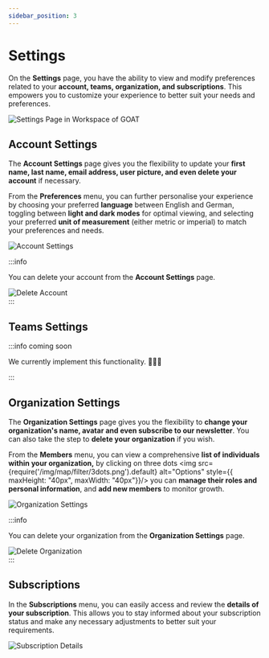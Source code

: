 ```yaml
---
sidebar_position: 3
---
```


# Settings

On the **Settings** page, you have the ability to view and modify preferences related to your **account, teams, organization, and subscriptions**. This empowers you to customize your experience to better suit your needs and preferences.

<div style={{ display: 'flex', flexDirection: 'column', alignItems: 'center'}}>
  <img src={require('/img/workspace/settings/settings_general.gif').default} alt="Settings Page in Workspace of GOAT" style={{ maxHeight: "auto", maxWidth: "auto", objectFit: "cover"}}/>
</div> 

## Account Settings

The **Account Settings** page gives you the flexibility to update your **first name, last name, email address, user picture, and even delete your account** if necessary.

From the **Preferences** menu, you can further personalise your experience by choosing your preferred **language** between English and German, toggling between **light and dark modes** for optimal viewing, and selecting your preferred **unit of measurement** (either metric or imperial) to match your preferences and needs.


<div style={{ display: 'flex', flexDirection: 'column', alignItems: 'center'}}>
  <img src={require('/img/workspace/settings/account_settings.png').default} alt="Account Settings" style={{ maxHeight: "auto", maxWidth: "auto", objectFit: "cover"}}/>
</div> 

<p>
</p>

:::info

You can delete your account from the **Account Settings** page.

<div style={{ display: 'flex', flexDirection: 'column', alignItems: 'center'}}>
  <img src={require('/img/workspace/settings/delete_account.png').default} alt="Delete Account" style={{ maxHeight: "auto", maxWidth: "auto", objectFit: "cover"}}/>
</div> 
:::


## Teams Settings

:::info coming soon

We currently implement this functionality. 🧑🏻‍💻

:::

## Organization Settings

The **Organization Settings** page gives you the flexibility to **change your organization's name, avatar and even subscribe to our newsletter**. You can also take the step to **delete your organization** if you wish.

From the **Members** menu, you can view a comprehensive **list of individuals within your organization,** by clicking on three dots <img src={require('/img/map/filter/3dots.png').default} alt="Options" style={{ maxHeight: "40px", maxWidth: "40px"}}/> you can **manage their roles and personal information**, and **add new members** to monitor growth.

<div style={{ display: 'flex', flexDirection: 'column', alignItems: 'center'}}>
  <img src={require('/img/workspace/settings/organization_settings.png').default} alt="Organization Settings" style={{ maxHeight: "auto", maxWidth: "auto", objectFit: "cover"}}/>
</div> 

<p>
</p>


:::info

You can delete your organization from the **Organization Settings** page.

<div style={{ display: 'flex', flexDirection: 'column', alignItems: 'center'}}>
  <img src={require('/img/workspace/settings/delete_organization.png').default} alt="Delete Organization" style={{ maxHeight: "auto", maxWidth: "auto", objectFit: "cover"}}/>
</div> 
:::


## Subscriptions

In the **Subscriptions** menu, you can easily access and review the **details of your subscription**. This allows you to stay informed about your subscription status and make any necessary adjustments to better suit your requirements.

<div style={{ display: 'flex', flexDirection: 'column', alignItems: 'center'}}>
  <img src={require('/img/workspace/settings/subscription_settings.png').default} alt="Subscription Details" style={{ maxHeight: "auto", maxWidth: "auto", objectFit: "cover"}}/>
</div> 